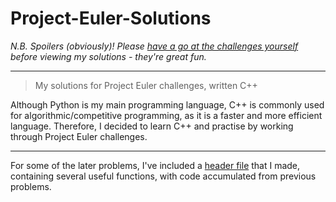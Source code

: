 # Project-Euler-Solutions 

*N.B. Spoilers (obviously)! Please [have a go at the challenges yourself](https://projecteuler.net) before viewing my solutions - they're great fun.*

-------------------------------------------------------------------

> My solutions for Project Euler challenges, written C++

Although Python is my main programming language, C++ is commonly used for algorithmic/competitive programming, as it is a faster and more efficient language. Therefore, I decided to learn C++ and practise by working through Project Euler challenges.

--------------------------------------------------------------------

For some of the later problems, I've included a [header file](./useful.h) that I made, containing several useful functions, with code accumulated from previous problems.
